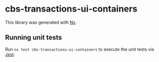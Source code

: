 # cbs-transactions-ui-containers

This library was generated with [Nx](https://nx.dev).

## Running unit tests

Run `nx test cbs-transactions-ui-containers` to execute the unit tests via [Jest](https://jestjs.io).
